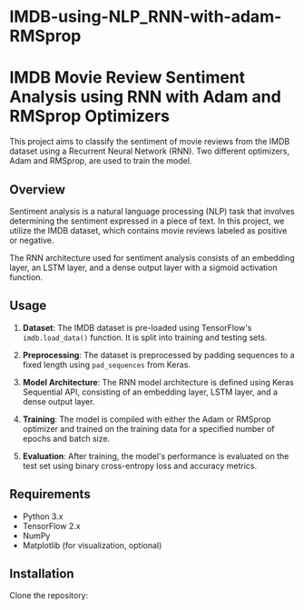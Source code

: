 # IMDB-using-NLP_RNN-with-adam-RMSprop
# IMDB Movie Review Sentiment Analysis using RNN with Adam and RMSprop Optimizers

This project aims to classify the sentiment of movie reviews from the IMDB dataset using a Recurrent Neural Network (RNN). Two different optimizers, Adam and RMSprop, are used to train the model.

## Overview

Sentiment analysis is a natural language processing (NLP) task that involves determining the sentiment expressed in a piece of text. In this project, we utilize the IMDB dataset, which contains movie reviews labeled as positive or negative.

The RNN architecture used for sentiment analysis consists of an embedding layer, an LSTM layer, and a dense output layer with a sigmoid activation function.

## Usage

1. **Dataset**: The IMDB dataset is pre-loaded using TensorFlow's `imdb.load_data()` function. It is split into training and testing sets.

2. **Preprocessing**: The dataset is preprocessed by padding sequences to a fixed length using `pad_sequences` from Keras.

3. **Model Architecture**: The RNN model architecture is defined using Keras Sequential API, consisting of an embedding layer, LSTM layer, and a dense output layer.

4. **Training**: The model is compiled with either the Adam or RMSprop optimizer and trained on the training data for a specified number of epochs and batch size.

5. **Evaluation**: After training, the model's performance is evaluated on the test set using binary cross-entropy loss and accuracy metrics.

## Requirements

- Python 3.x
- TensorFlow 2.x
- NumPy
- Matplotlib (for visualization, optional)

## Installation

Clone the repository:

